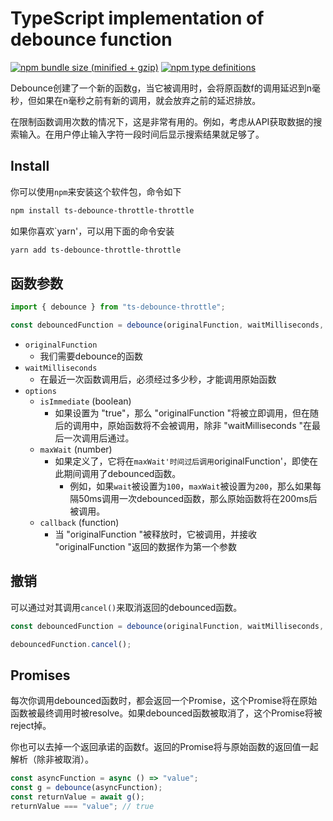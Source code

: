 # TypeScript implementation of debounce function

[![npm bundle size (minified + gzip)](https://img.shields.io/bundlephobia/minzip/ts-debounce-throttle.svg)](https://www.npmjs.com/package/ts-debounce-throttle)
[![npm type definitions](https://img.shields.io/npm/types/ts-debounce-throttle.svg)](https://www.npmjs.com/package/ts-debounce-throttle)

Debounce创建了一个新的函数g，当它被调用时，会将原函数f的调用延迟到n毫秒，但如果在n毫秒之前有新的调用，就会放弃之前的延迟排放。

在限制函数调用次数的情况下，这是非常有用的。例如，考虑从API获取数据的搜索输入。在用户停止输入字符一段时间后显示搜索结果就足够了。

## Install

你可以使用`npm`来安装这个软件包，命令如下

```bash
npm install ts-debounce-throttle-throttle
```

如果你喜欢`yarn'，可以用下面的命令安装

```bash
yarn add ts-debounce-throttle-throttle
```

## 函数参数

```ts
import { debounce } from "ts-debounce-throttle";

const debouncedFunction = debounce(originalFunction, waitMilliseconds, options);
```

- `originalFunction`
  - 我们需要debounce的函数
- `waitMilliseconds`
  - 在最近一次函数调用后，必须经过多少秒，才能调用原始函数
- `options`
  - `isImmediate` (boolean)
    - 如果设置为 "true"，那么 "originalFunction "将被立即调用，但在随后的调用中，原始函数将不会被调用，除非 "waitMilliseconds "在最后一次调用后通过。
  - `maxWait` (number)
    - 如果定义了，它将在`maxWait'时间过后调用`originalFunction'，即使在此期间调用了debounced函数。
      - 例如，如果`wait`被设置为`100`，`maxWait`被设置为`200`，那么如果每隔50ms调用一次debounced函数，那么原始函数将在200ms后被调用。
  - `callback` (function)
    - 当 "originalFunction "被释放时，它被调用，并接收 "originalFunction "返回的数据作为第一个参数
## 撤销

可以通过对其调用`cancel()`来取消返回的debounced函数。

```ts
const debouncedFunction = debounce(originalFunction, waitMilliseconds, options);

debouncedFunction.cancel();
```

## Promises
每次你调用debounced函数时，都会返回一个Promise，这个Promise将在原始函数被最终调用时被resolve。如果debounced函数被取消了，这个Promise将被reject掉。

你也可以去掉一个返回承诺的函数f。返回的Promise将与原始函数的返回值一起解析（除非被取消）。
```ts
const asyncFunction = async () => "value";
const g = debounce(asyncFunction);
const returnValue = await g();
returnValue === "value"; // true
```
